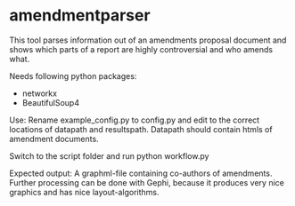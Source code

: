 # amendmentparser
This tool parses information out of an amendments proposal document and shows which parts of a report are highly controversial and who amends what.

Needs following python packages:
- networkx
- BeautifulSoup4

Use:
Rename example_config.py to config.py and edit to the correct locations of datapath and resultspath.
Datapath should contain htmls of amendment documents.

Switch to the script folder and run
python workflow.py

Expected output:
A graphml-file containing co-authors of amendments. Further processing can be done with Gephi, because it produces very nice graphics and has nice layout-algorithms.
